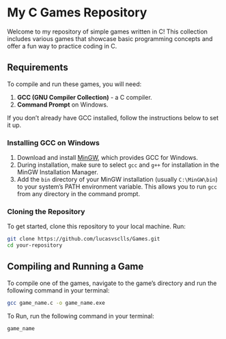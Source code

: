 # My C Games Repository

Welcome to my repository of simple games written in C! This collection includes various games that showcase basic programming concepts and offer a fun way to practice coding in C.

## Requirements

To compile and run these games, you will need:
1. **GCC (GNU Compiler Collection)** - a C compiler.
2. **Command Prompt** on Windows.

If you don’t already have GCC installed, follow the instructions below to set it up.

### Installing GCC on Windows

1. Download and install [MinGW](http://www.mingw.org/), which provides GCC for Windows.
2. During installation, make sure to select `gcc` and `g++` for installation in the MinGW Installation Manager.
3. Add the `bin` directory of your MinGW installation (usually `C:\MinGW\bin`) to your system’s PATH environment variable. This allows you to run `gcc` from any directory in the command prompt.

### Cloning the Repository

To get started, clone this repository to your local machine. Run:

```bash
git clone https://github.com/lucasvsclls/Games.git
cd your-repository
```

## Compiling and Running a Game

To compile one of the games, navigate to the game’s directory and run the following command in your terminal:

```bash
gcc game_name.c -o game_name.exe
```
To Run, run the following command in your terminal:

```bash
game_name
```
